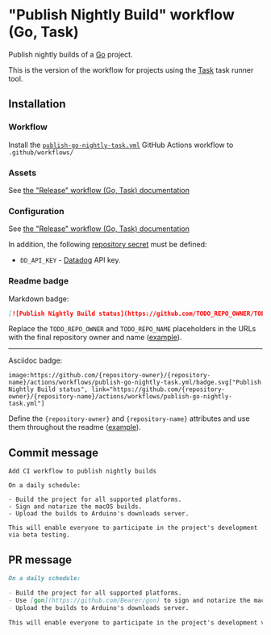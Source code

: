 # "Publish Nightly Build" workflow (Go, Task)

Publish nightly builds of a [Go](https://golang.org/) project.

This is the version of the workflow for projects using the [Task](https://taskfile.dev/#/) task runner tool.

## Installation

### Workflow

Install the [`publish-go-nightly-task.yml`](publish-go-nightly-task.yml) GitHub Actions workflow to `.github/workflows/`

### Assets

See [the "Release" workflow (Go, Task) documentation](release-go-task.md#assets)

### Configuration

See [the "Release" workflow (Go, Task) documentation](release-go-task.md#configuration)

In addition, the following [repository secret](https://docs.github.com/actions/how-tos/write-workflows/choose-what-workflows-do/use-secrets#creating-encrypted-secrets-for-a-repository) must be defined:

- `DD_API_KEY` - [Datadog](https://www.datadoghq.com/) API key.

### Readme badge

Markdown badge:

```markdown
[![Publish Nightly Build status](https://github.com/TODO_REPO_OWNER/TODO_REPO_NAME/actions/workflows/publish-go-nightly-task.yml/badge.svg)](https://github.com/TODO_REPO_OWNER/TODO_REPO_NAME/actions/workflows/publish-go-nightly-task.yml)
```

Replace the `TODO_REPO_OWNER` and `TODO_REPO_NAME` placeholders in the URLs with the final repository owner and name ([example](https://raw.githubusercontent.com/arduino-libraries/ArduinoIoTCloud/master/README.md)).

---

Asciidoc badge:

```adoc
image:https://github.com/{repository-owner}/{repository-name}/actions/workflows/publish-go-nightly-task.yml/badge.svg["Publish Nightly Build status", link="https://github.com/{repository-owner}/{repository-name}/actions/workflows/publish-go-nightly-task.yml"]
```

Define the `{repository-owner}` and `{repository-name}` attributes and use them throughout the readme ([example](https://raw.githubusercontent.com/arduino-libraries/WiFiNINA/master/README.adoc)).

## Commit message

```
Add CI workflow to publish nightly builds

On a daily schedule:

- Build the project for all supported platforms.
- Sign and notarize the macOS builds.
- Upload the builds to Arduino's downloads server.

This will enable everyone to participate in the project's development via beta testing.
```

## PR message

```markdown
On a daily schedule:

- Build the project for all supported platforms.
- Use [gon](https://github.com/Bearer/gon) to sign and notarize the macOS builds.
- Upload the builds to Arduino's downloads server.

This will enable everyone to participate in the project's development via beta testing.
```
